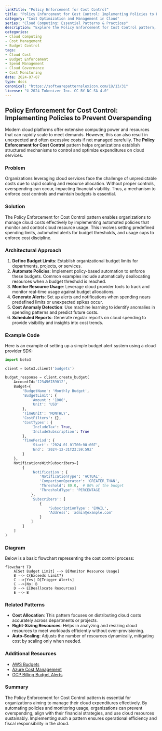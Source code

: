 ```yaml
---
linkTitle: "Policy Enforcement for Cost Control"
title: "Policy Enforcement for Cost Control: Implementing Policies to Prevent Overspending"
category: "Cost Optimization and Management in Cloud"
series: "Cloud Computing: Essential Patterns & Practices"
description: "Explore the Policy Enforcement for Cost Control pattern, a critical design pattern for managing cloud spending effectively by implementing cost control policies, monitoring cloud usage, and establishing budget limits to prevent overspending."
categories:
- Cloud Computing
- Cost Management
- Budget Control
tags:
- Cloud Cost
- Budget Enforcement
- Spend Management
- Cloud Governance
- Cost Monitoring
date: 2024-07-07
type: docs
canonical: "https://softwarepatternslexicon.com/18/13/31"
license: "© 2024 Tokenizer Inc. CC BY-NC-SA 4.0"
---
```


## Policy Enforcement for Cost Control: Implementing Policies to Prevent Overspending

Modern cloud platforms offer extensive computing power and resources that can rapidly scale to meet demands. However, this can also result in unexpected and often excessive costs if not managed carefully. The **Policy Enforcement for Cost Control** pattern helps organizations establish structured mechanisms to control and optimize expenditures on cloud services.

### Problem

Organizations leveraging cloud services face the challenge of unpredictable costs due to rapid scaling and resource allocation. Without proper controls, overspending can occur, impacting financial viability. Thus, a mechanism to enforce cost controls and maintain budgets is essential.

### Solution

The Policy Enforcement for Cost Control pattern enables organizations to manage cloud costs effectively by implementing automated policies that monitor and control cloud resource usage. This involves setting predefined spending limits, automated alerts for budget thresholds, and usage caps to enforce cost discipline.

### Architectural Approach

1. **Define Budget Limits**: Establish organizational budget limits for departments, projects, or services.
2. **Automate Policies**: Implement policy-based automation to enforce these budgets. Common examples include automatically deallocating resources when a budget threshold is reached.
3. **Monitor Resource Usage**: Leverage cloud provider tools to track and monitor real-time usage against budget allocations.
4. **Generate Alerts**: Set up alerts and notifications when spending nears predefined limits or unexpected spikes occur.
5. **Cost Anomaly Detection**: Use machine learning to identify anomalies in spending patterns and predict future costs.
6. **Scheduled Reports**: Generate regular reports on cloud spending to provide visibility and insights into cost trends.

### Example Code

Here is an example of setting up a simple budget alert system using a cloud provider SDK:

```python
import boto3

client = boto3.client('budgets')

budget_response = client.create_budget(
    AccountId='123456789012',
    Budget={
        'BudgetName': 'Monthly Budget',
        'BudgetLimit': {
            'Amount': '1000',
            'Unit': 'USD'
        },
        'TimeUnit': 'MONTHLY',
        'CostFilters': {},
        'CostTypes': {
            'IncludeTax': True,
            'IncludeSubscription': True
        },
        'TimePeriod': {
            'Start': '2024-01-01T00:00:00Z',
            'End': '2024-12-31T23:59:59Z'
        }
    },
    NotificationsWithSubscribers=[
        {
            'Notification': {
                'NotificationType': 'ACTUAL',
                'ComparisonOperator': 'GREATER_THAN',
                'Threshold': 80.0,  # 80% of the budget
                'ThresholdType': 'PERCENTAGE'
            },
            'Subscribers': [
                {
                    'SubscriptionType': 'EMAIL',
                    'Address': 'admin@example.com'
                }
            ]
        }
    ]
)
```

### Diagram

Below is a basic flowchart representing the cost control process:

```mermaid
flowchart TD
    A[Set Budget Limit] --> B[Monitor Resource Usage]
    B --> C{Exceeds Limit?}
    C -->|Yes| D[Trigger Alerts]
    C -->|No| B
    D --> E[Deallocate Resources]
    E --> B
```

### Related Patterns

- **Cost Allocation**: This pattern focuses on distributing cloud costs accurately across departments or projects.
- **Right-Sizing Resources**: Helps in analyzing and resizing cloud resources to meet workloads efficiently without over-provisioning.
- **Auto-Scaling**: Adjusts the number of resources dynamically, mitigating cost by scaling only when needed.

### Additional Resources

- [AWS Budgets](https://aws.amazon.com/aws-cost-management/aws-budgets/)
- [Azure Cost Management](https://azure.microsoft.com/en-us/services/cost-management/)
- [GCP Billing Budget Alerts](https://cloud.google.com/billing/docs/how-to/budgets)

### Summary

The Policy Enforcement for Cost Control pattern is essential for organizations aiming to manage their cloud expenditures effectively. By automating policies and monitoring usage, organizations can prevent overspending, align with their financial strategies, and use cloud resources sustainably. Implementing such a pattern ensures operational efficiency and fiscal responsibility in the cloud.
